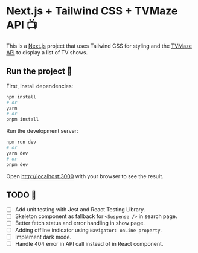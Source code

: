 # Next.js + Tailwind CSS + TVMaze API 📺
This is a [Next.js](https://nextjs.org/) project that uses Tailwind CSS for styling and the [TVMaze API](https://www.tvmaze.com/api) to display a list of TV shows.

## Run the project 🏃

First, install dependencies:

```bash
npm install
# or
yarn
# or
pnpm install
```

Run the development server:

```bash
npm run dev
# or
yarn dev
# or
pnpm dev
```

Open [http://localhost:3000](http://localhost:3000) with your browser to see the result.

## TODO 👷
- [ ] Add unit testing with Jest and React Testing Library.
- [ ] Skeleton component as fallback for `<Suspense />` in search page.
- [ ] Better fetch status and error handling in show page.
- [ ] Adding offline indicator using `Navigator: onLine property`.
- [ ] Implement dark mode.
- [ ] Handle 404 error in API call instead of in React component.